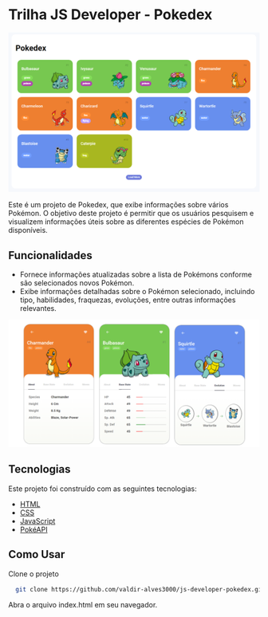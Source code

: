 # Trilha JS Developer - Pokedex

![Lista de Pokemons](./assets/img/pokemon-list.png)

Este é um projeto de Pokedex, que exibe informações sobre vários Pokémon. O objetivo deste projeto é permitir que os usuários pesquisem e visualizem informações úteis sobre as diferentes espécies de Pokémon disponíveis.

## Funcionalidades

- Fornece informações atualizadas sobre a lista de Pokémons conforme são selecionados novos Pokémon.
- Exibe informações detalhadas sobre o Pokémon selecionado, incluindo tipo, habilidades, fraquezas, evoluções, entre outras informações relevantes.

![Informações do Pokemon](./assets/img/pokemon-card.png)

## Tecnologias

Este projeto foi construído com as seguintes tecnologias:

- [HTML](https://developer.mozilla.org/pt-BR/docs/Learn/Getting_started_with_the_web/HTML_basics)
- [CSS](https://www.w3schools.com/css/default.asp)
- [JavaScript](https://developer.mozilla.org/en-US/docs/Web/javascript)
- [PokéAPI](https://pokeapi.co/)

## Como Usar

Clone o projeto

```bash
  git clone https://github.com/valdir-alves3000/js-developer-pokedex.git
```

Abra o arquivo index.html em seu navegador.
